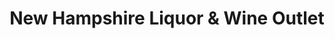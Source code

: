 ---
title: "New Hampshire Liquor & Wine Outlet"
url: /brookline/new-hampshire-liquor-and-wine-outlet/
shop: alcohol
---